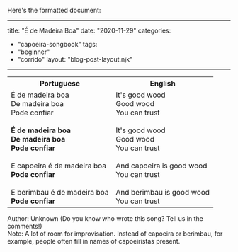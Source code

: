 Here's the formatted document:

---
title: "É de Madeira Boa"
date: "2020-11-29"
categories: 
  - "capoeira-songbook"
tags: 
  - "beginner"
  - "corrido"
layout: "blog-post-layout.njk"
---

<table class="capoeira-table">
    <tr class="header-row">
        <th>Portuguese</th>
        <th>English</th>
    </tr>
    <tr>
        <td>É de madeira boa<br>
De madeira boa<br>
Pode confiar<br>
<br>
<strong>É de madeira boa<br>
De madeira boa<br>
Pode confiar</strong><br>
<br>
E capoeira é de madeira boa<br>
<strong>Pode confiar</strong><br>
<br>
E berimbau é de madeira boa<br>
<strong>Pode confiar</strong></td>
        <td>It's good wood<br>
Good wood<br>
You can trust<br>
<br>
It's good wood<br>
Good wood<br>
You can trust<br>
<br>
And capoeira is good wood<br>
You can trust<br>
<br>
And berimbau is good wood<br>
You can trust</td>
    </tr>
</table>

<figcaption>

Author: Unknown (Do you know who wrote this song? Tell us in the comments!)  
Note: A lot of room for improvisation. Instead of capoeira or berimbau, for example, people often fill in names of capoeiristas present.

</figcaption>